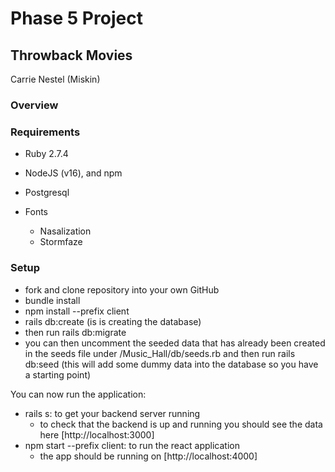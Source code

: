 # Phase 5 Project
## Throwback Movies
Carrie Nestel (Miskin)

### Overview

### Requirements
- Ruby 2.7.4
- NodeJS (v16), and npm
- Postgresql

- Fonts
  - Nasalization
  - Stormfaze

### Setup

- fork and clone repository into your own GitHub
- bundle install
- npm install --prefix client
- rails db:create (is is creating the database)
- then run rails db:migrate 
- you can then uncomment the seeded data that has already been created in the seeds file under /Music_Hall/db/seeds.rb and then run rails db:seed (this will add some dummy data into the database so you have a starting point)


You can now run the application: 

- rails s: to get your backend server running 
  - to check that the backend is up and running you should see the data here [http://localhost:3000]
- npm start --prefix client: to run the react application
  - the app should be running on [http://localhost:4000] 